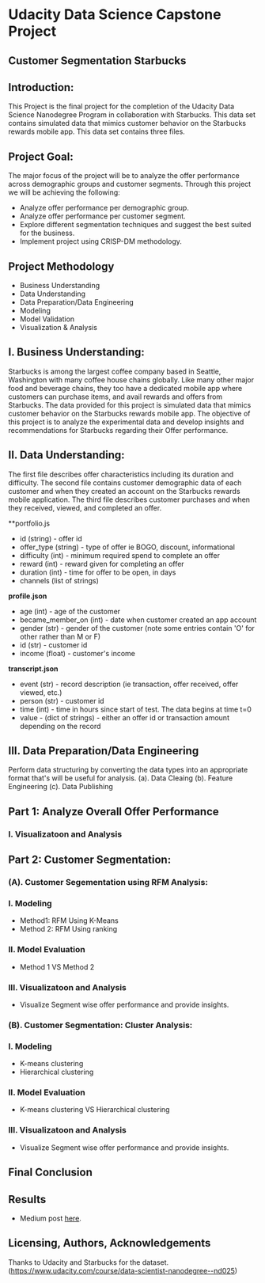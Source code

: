 # Udacity Data Science Capstone Project

## Customer Segmentation Starbucks

## Introduction:

This Project is the final project for the completion of the Udacity Data Science Nanodegree Program in collaboration with Starbucks. This data set contains simulated data that mimics customer behavior on the Starbucks rewards mobile app. This data set contains three files. 

## Project Goal:

The major focus of the project will be to analyze the offer performance across demographic groups and customer segments. Through this project we will be achieving the following:

* Analyze offer performance per demographic group. 
* Analyze offer performance per customer segment. 
* Explore different segmentation techniques and suggest the best suited for the business.
* Implement project using CRISP-DM methodology. 

## Project Methodology

* Business Understanding
* Data Understanding
* Data Preparation/Data Engineering
* Modeling
* Model Validation
* Visualization & Analysis

## I. Business Understanding:

Starbucks is among the largest coffee company based in Seattle, Washington with many coffee house chains globally. Like many other major food and beverage chains, they too have a dedicated mobile app where customers can purchase items, and avail rewards and offers from Starbucks. The data provided for this project is simulated data that mimics customer behavior on the Starbucks rewards mobile app. The objective of this project is to analyze the experimental data and develop insights and recommendations for Starbucks regarding their Offer performance.


## II. Data Understanding:

The first file describes offer characteristics including its duration and difficulty. The second file contains customer demographic data of each customer and when they created an account on the Starbucks rewards mobile application. The third file describes customer purchases and when they received, viewed, and completed an offer.

**portfolio.js
* id (string) - offer id
* offer_type (string) - type of offer ie BOGO, discount, informational
* difficulty (int) - minimum required spend to complete an offer
* reward (int) - reward given for completing an offer
* duration (int) - time for offer to be open, in days
* channels (list of strings)

**profile.json**
* age (int) - age of the customer 
* became_member_on (int) - date when customer created an app account
* gender (str) - gender of the customer (note some entries contain 'O' for other rather than M or F)
* id (str) - customer id
* income (float) - customer's income

**transcript.json**
* event (str) - record description (ie transaction, offer received, offer viewed, etc.)
* person (str) - customer id
* time (int) - time in hours since start of test. The data begins at time t=0
* value - (dict of strings) - either an offer id or transaction amount depending on the record

## III. Data Preparation/Data Engineering
Perform data structuring by converting the data types into an appropriate format that's will be useful for analysis.
(a). Data Cleaing
(b). Feature Engineering
(c). Data Publishing

## Part 1: Analyze Overall Offer Performance

### I. Visualizatoon and Analysis


## Part 2: Customer Segmentation:

### (A). Customer Segementation using RFM Analysis: 

### I. Modeling
* Method1: RFM Using K-Means
* Method 2: RFM Using ranking

### II. Model Evaluation
* Method 1 VS Method 2
 
### III. Visualizatoon and Analysis
* Visualize Segment wise offer performance and provide insights. 

### (B). Customer Segmentation: Cluster Analysis: 

### I. Modeling
* K-means clustering 
* Hierarchical clustering

### II. Model Evaluation
*  K-means clustering VS Hierarchical clustering

### III. Visualizatoon and Analysis
* Visualize Segment wise offer performance and provide insights. 

## Final Conclusion

## Results

* Medium post [here](https://arjunachuthan.medium.com/starbucks-customer-segmentation-using-rfm-and-cluster-analysis-93ce2404cc27). 

## Licensing, Authors, Acknowledgements<a name="licensing"></a>

Thanks to Udacity and Starbucks for the dataset. (https://www.udacity.com/course/data-scientist-nanodegree--nd025)

